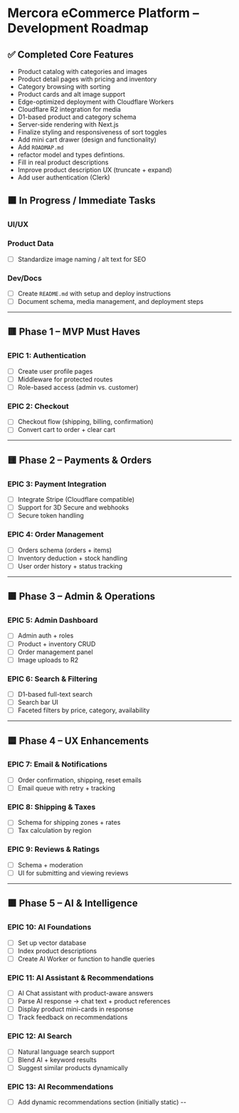 # Mercora eCommerce Platform – Development Roadmap

## ✅ Completed Core Features
- Product catalog with categories and images
- Product detail pages with pricing and inventory
- Category browsing with sorting
- Product cards and alt image support
- Edge-optimized deployment with Cloudflare Workers
- Cloudflare R2 integration for media
- D1-based product and category schema
- Server-side rendering with Next.js
- Finalize styling and responsiveness of sort toggles
- Add mini cart drawer (design and functionality)
- Add `ROADMAP.md`
- refactor model and types defintions.
- Fill in real product descriptions
- Improve product description UX (truncate + expand)
- Add user authentication (Clerk)


## 🟧 In Progress / Immediate Tasks

### UI/UX

### Product Data

- [ ] Standardize image naming / alt text for SEO

### Dev/Docs
- [ ] Create `README.md` with setup and deploy instructions
- [ ] Document schema, media management, and deployment steps

---

## 🟥 Phase 1 – MVP Must Haves

### EPIC 1: Authentication

- [ ] Create user profile pages
- [ ] Middleware for protected routes
- [ ] Role-based access (admin vs. customer)

### EPIC 2: Checkout
- [ ] Checkout flow (shipping, billing, confirmation)
- [ ] Convert cart to order + clear cart

---

## 🟨 Phase 2 – Payments & Orders

### EPIC 3: Payment Integration
- [ ] Integrate Stripe (Cloudflare compatible)
- [ ] Support for 3D Secure and webhooks
- [ ] Secure token handling

### EPIC 4: Order Management
- [ ] Orders schema (orders + items)
- [ ] Inventory deduction + stock handling
- [ ] User order history + status tracking

---

## 🟩 Phase 3 – Admin & Operations

### EPIC 5: Admin Dashboard
- [ ] Admin auth + roles
- [ ] Product + inventory CRUD
- [ ] Order management panel
- [ ] Image uploads to R2

### EPIC 6: Search & Filtering
- [ ] D1-based full-text search
- [ ] Search bar UI
- [ ] Faceted filters by price, category, availability

---

## 🟦 Phase 4 – UX Enhancements

### EPIC 7: Email & Notifications
- [ ] Order confirmation, shipping, reset emails
- [ ] Email queue with retry + tracking

### EPIC 8: Shipping & Taxes
- [ ] Schema for shipping zones + rates
- [ ] Tax calculation by region

### EPIC 9: Reviews & Ratings
- [ ] Schema + moderation
- [ ] UI for submitting and viewing reviews

---

## 🟪 Phase 5 – AI & Intelligence

### EPIC 10: AI Foundations
- [ ] Set up vector database 
- [ ] Index product descriptions
- [ ] Create AI Worker or function to handle queries

### EPIC 11: AI Assistant & Recommendations
- [ ] AI Chat assistant with product-aware answers
- [ ] Parse AI response → chat text + product references
- [ ] Display product mini-cards in response
- [ ] Track feedback on recommendations

### EPIC 12: AI Search
- [ ] Natural language search support
- [ ] Blend AI + keyword results
- [ ] Suggest similar products dynamically

### EPIC 13: AI Recommendations
- [ ] Add dynamic recommendations section (initially static) -- 


